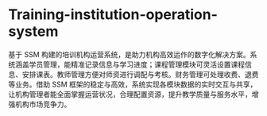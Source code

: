 # Training-institution-operation-system
基于 SSM 构建的培训机构运营系统，是助力机构高效运作的数字化解决方案。系统涵盖学员管理，能精准记录信息与学习进度；课程管理模块可灵活设置课程信息、安排课表。教师管理方便对师资进行调配与考核。财务管理可处理收费、退费等业务。借助 SSM 框架的稳定与高效，系统实现各模块数据的实时交互与共享，让机构管理者能全面掌握运营状况，合理配置资源，提升教学质量与服务水平，增强机构市场竞争力。 
